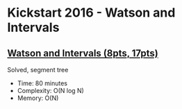 # Kickstart 2016 - Watson and Intervals

## [Watson and Intervals (8pts, 17pts)](https://codingcompetitions.withgoogle.com/kickstart/round/0000000000201c0c/0000000000201dbd)

Solved, segment tree

* Time: 80 minutes
* Complexity: O(N log N)
* Memory: O(N)
